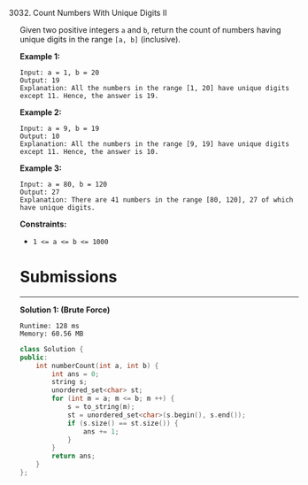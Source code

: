3032. Count Numbers With Unique Digits II

Given two positive integers `a` and `b`, return the count of numbers having unique digits in the range `[a, b]` (inclusive).
 

**Example 1:**
```
Input: a = 1, b = 20
Output: 19
Explanation: All the numbers in the range [1, 20] have unique digits except 11. Hence, the answer is 19.
```

**Example 2:**
```
Input: a = 9, b = 19
Output: 10
Explanation: All the numbers in the range [9, 19] have unique digits except 11. Hence, the answer is 10. 
```

**Example 3:**
```
Input: a = 80, b = 120
Output: 27
Explanation: There are 41 numbers in the range [80, 120], 27 of which have unique digits.
```

**Constraints:**

* `1 <= a <= b <= 1000`

# Submissions
---
**Solution 1: (Brute Force)**
```
Runtime: 128 ms
Memory: 60.56 MB
```
```c++
class Solution {
public:
    int numberCount(int a, int b) {
        int ans = 0;
        string s;
        unordered_set<char> st;
        for (int m = a; m <= b; m ++) {
            s = to_string(m);
            st = unordered_set<char>(s.begin(), s.end());
            if (s.size() == st.size()) {
                ans += 1;
            }
        }
        return ans;
    }
};
```
